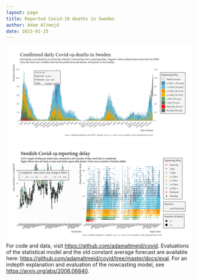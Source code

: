 ```yaml
---
layout: page
title: Reported Covid-19 deaths in Sweden
author: Adam Altmejd
date: 2023-01-25
---
```


![Graph of Swedish Covid-19 deaths with reporting delay.](deaths_lag_sweden_2023-01-25.png "Swedish Covid-19 deaths.")
![Graph of Swedish Covid-19 reporting delay in daily deaths.](lag_trend_sweden_2023-01-25.png "Trend in Swedish Covid-19 mortality reporting delay.")
For code and data, visit <https://github.com/adamaltmejd/covid>.
Evaluations of the statistical model and the old constant average forecast are available here: <https://github.com/adamaltmejd/covid/tree/master/docs/eval>.
For an indepth explanation and evaluation of the nowcasting model, see <https://arxiv.org/abs/2006.06840>.
